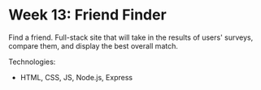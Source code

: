 # Week 13: Friend Finder
Find a friend. Full-stack site that will take in the results of users' surveys, compare them, and display the best overall match.

Technologies: 
* HTML, CSS, JS, Node.js, Express
